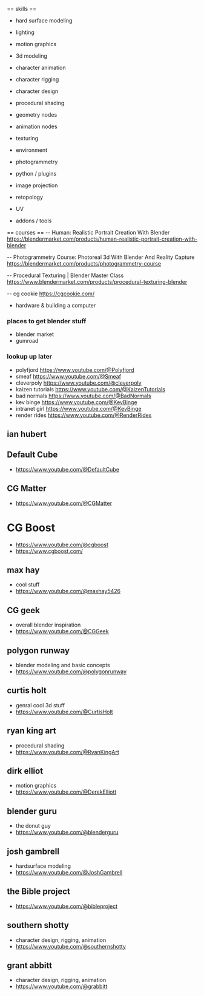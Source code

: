 == skills ==
* hard surface modeling
* lighting
* motion graphics
* 3d modeling
* character animation
* character rigging
* character design
* procedural shading
* geometry nodes
* animation nodes
* texturing
* environment 
* photogrammetry
* python / plugins
* image projection
* retopology
* UV 

* addons / tools

== courses ==
-- Human: Realistic Portrait Creation With Blender 
https://blendermarket.com/products/human-realistic-portrait-creation-with-blender

-- Photogrammetry Course: Photoreal 3d With Blender And Reality Capture
https://blendermarket.com/products/photogrammetry-course

-- Procedural Texturing | Blender Master Class
https://www.blendermarket.com/products/procedural-texturing-blender

-- cg cookie
https://cgcookie.com/


* hardware & building a computer

### places to get blender stuff
* blender market
* gumroad


### lookup up later
- polyfjord https://www.youtube.com/@Polyfjord
- smeaf https://www.youtube.com/@Smeaf
- cleverpoly https://www.youtube.com/@cleverpoly
- kaizen tutorials https://www.youtube.com/@KaizenTutorials
- bad normals https://www.youtube.com/@BadNormals
- kev binge https://www.youtube.com/@KevBinge
- intranet girl https://www.youtube.com/@KevBinge
- render rides https://www.youtube.com/@RenderRides

## ian hubert


## Default Cube
- https://www.youtube.com/@DefaultCube

## CG Matter
- https://www.youtube.com/@CGMatter

# CG Boost
- https://www.youtube.com/@cgboost
- https://www.cgboost.com/

## max hay
- cool stuff
- https://www.youtube.com/@maxhay5426

## CG geek
- overall blender inspiration
- https://www.youtube.com/@CGGeek

## polygon runway
- blender modeling and basic concepts
- https://www.youtube.com/@polygonrunway

## curtis holt
- genral cool 3d stuff
- https://www.youtube.com/@CurtisHolt

## ryan king art
- procedural shading
- https://www.youtube.com/@RyanKingArt

## dirk elliot
- motion graphics
- https://www.youtube.com/@DerekElliott

## blender guru
- the donut guy
- https://www.youtube.com/@blenderguru

## josh gambrell
- hardsurface modeling
- https://www.youtube.com/@JoshGambrell

## the Bible project
- https://www.youtube.com/@bibleproject

## southern shotty
- character design, rigging, animation
- https://www.youtube.com/@southernshotty

## grant abbitt
- character design, rigging, animation
- https://www.youtube.com/@grabbitt

